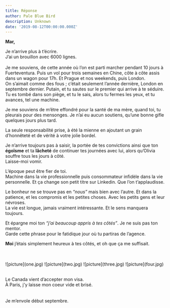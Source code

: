 ```yaml
---
title: Réponse
author: Pale Blue Bird
description: Unknown
date: '2019-08-12T00:00:00.000Z'
---
```


<b>Mar,</b>
<br>

Je n’arrive plus à t’écrire.<br>
J’ai un brouillon avec 6000 lignes.
<br>
<br>
Je me souviens, de cette année où l’on est parti marcher pendant 10 jours à Fuerteventura. Puis un vol pour trois semaines en Chine, côte à côte assis dans un wagon pour 17h. Et Prague et nos weekends, puis London.<br>
On s’aimait comme des fous ; c’était seulement l’année dernière, London en septembre dernier. Putain, et tu sautes sur le premier qui arrive à te séduire. Tu es tombé dans son piège, et tu le sais, alors tu fermes les yeux, et tu avances, tel une machine.

Je me souviens de m’être effondré pour la santé de ma mère, quand toi, tu pleurais pour des mensonges. Je n’ai eu aucun soutiens, qu’une bonne gifle quelques jours plus tard.

La seule responsabilité prise, à été la mienne en ajoutant un grain d’honnêteté et de vérité à votre jolie bordel.

Je n’arrive toujours pas à saisir, la portée de tes convictions ainsi que ton <b>égoïsme</b> et ta <b>lâcheté</b> de continuer tes journées avec lui, alors qu’Olivia souffre tous les jours à côté.<br>
Laisse-moi vomir.

L’époque peut être fier de toi.<br>
Machine dans la vie professionnelle puis consommateur infidèle dans la vie personnelle. Et ça change son petit titre sur Linkedin. Que l’on t’applaudisse.

Le bonheur ne se trouve pas en _“nous”_ mais bien avec l’autre. Et dans la patience, et les compromis et les petites choses.
Avec les petits gens et leur névroses.<br>
La vie est longue, jamais vraiment intéressante. Et le sens manquera toujours.

Et épargne moi ton _“j’ai beaucoup appris à tes côtés”_. Je ne suis pas ton mentor.<br>
Garde cette phrase pour le fatidique jour où tu partiras de l’agence.

<b>Moi</b> j’étais simplement heureux à tes côtés, et oh que ça me suffisait.

<br>
<br>
![picture](one.jpg)
![picture](two.jpg)
![picture](three.jpg)
![picture](four.jpg)
<br>
<br>

Le Canada vient d’accepter mon visa.<br>
À Paris, j'y laisse mon coeur vide et brisé.<br>
<br>
<br>
Je m’envole début septembre.
